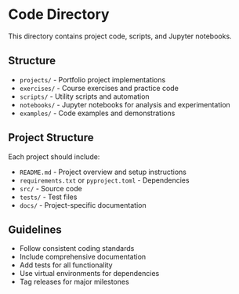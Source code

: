 # Code Directory

This directory contains project code, scripts, and Jupyter notebooks.

## Structure

- `projects/` - Portfolio project implementations
- `exercises/` - Course exercises and practice code
- `scripts/` - Utility scripts and automation
- `notebooks/` - Jupyter notebooks for analysis and experimentation
- `examples/` - Code examples and demonstrations

## Project Structure

Each project should include:

- `README.md` - Project overview and setup instructions
- `requirements.txt` or `pyproject.toml` - Dependencies
- `src/` - Source code
- `tests/` - Test files
- `docs/` - Project-specific documentation

## Guidelines

- Follow consistent coding standards
- Include comprehensive documentation
- Add tests for all functionality
- Use virtual environments for dependencies
- Tag releases for major milestones
